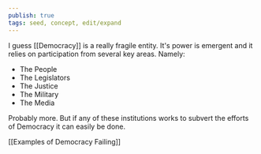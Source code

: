 ```yaml
---
publish: true
tags: seed, concept, edit/expand
---
```

I guess [[Democracy]] is a really fragile entity. It's power is emergent and it relies on participation from several key areas. Namely:
- The People
- The Legislators
- The Justice
- The Military
- The Media

Probably more. But if any of these institutions works to subvert the efforts of Democracy it can easily be done.

[[Examples of Democracy Failing]]
